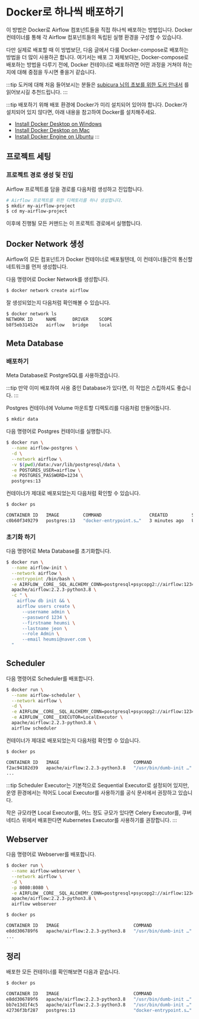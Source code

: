 # Docker로 하나씩 배포하기

이 방법은 Docker로 Airflow 컴포넌트들을 직접 하나씩 배포하는 방법입니다.
Docker 컨테이너를 통해 각 Airflow 컴포넌트들의 독립된 실행 환경을 구성할 수 있습니다.

다만 실제로 배포할 때 이 방법보단, 다음 글에서 다룰 Docker-compose로 배포하는 방법을 더 많이 사용하곤 합니다.
여기서는 배포 그 자체보다는, Docker-compose로 배포하는 방법을 다루기 전에,
Docker 컨테이너로 배포하려면 어떤 과정을 거쳐야 하는 지에 대해 중점을 두시면 좋을거 같습니다.

:::tip
도커에 대해 처음 들어보시는 분들은 [subicura 님의 초보를 위한 도커 안내서](https://subicura.com/2017/01/19/docker-guide-for-beginners-1.html) 를 읽어보시길 추천드립니다.
:::

:::tip
배포하기 위해 배포 환경에 Docker가 미리 설치되어 있어야 합니다.
Docker가 설치되어 있지 않다면, 아래 내용을 참고하여 Docker를 설치해주세요.

- [Install Docker Desktop on Windows](https://docs.docker.com/desktop/windows/install/)
- [Install Docker Desktop on Mac](https://docs.docker.com/desktop/mac/install/)
- [Install Docker Engine on Ubuntu](https://docs.docker.com/engine/install/ubuntu/)
:::

## 프로젝트 세팅

### 프로젝트 경로 생성 및 진입

Airflow 프로젝트를 담을 경로를 다음처럼 생성하고 진입합니다.

```bash
# Airflow 프로젝트를 위한 디렉토리를 하나 생성합니다.
$ mkdir my-airflow-project
$ cd my-airflow-project
```

이후에 진행될 모든 커맨드는 이 프로젝트 경로에서 실행합니다.

## Docker Network 생성

Airflow의 모든 컴포넌트가 Docker 컨테이너로 배포될텐데, 이 컨테이너들간의 통신할 네트워크를 먼저 생성합니다.

다음 명령어로 Docker Network를 생성합니다.

```bash
$ docker network create airflow
```

잘 생성되었는지 다음처럼 확인해볼 수 있습니다.

```bash
$ docker network ls
NETWORK ID     NAME      DRIVER    SCOPE
b8f5eb31452e   airflow   bridge    local
```

## Meta Database

### 배포하기

Meta Database로 PostgreSQL를 사용하겠습니다.

:::tip
만약 이미 배포하여 사용 중인 Database가 있다면, 이 작업은 스킵하셔도 좋습니다.
:::

Postgres 컨테이너에 Volume 마운트할 디렉토리를 다음처럼 만들어둡니다.

```bash
$ mkdir data
```

다음 명령어로 Postgres 컨테이너를 실행합니다.

```bash
$ docker run \
  --name airflow-postgres \
  -d \
  --network airflow \
  -v $(pwd)/data:/var/lib/postgresql/data \
  -e POSTGRES_USER=airflow \
  -e POSTGRES_PASSWORD=1234 \
  postgres:13
```

컨테이너가 제대로 배포되었는지 다음처럼 확인할 수 있습니다.

```bash
$ docker ps

CONTAINER ID   IMAGE         COMMAND                  CREATED         STATUS              PORTS                    NAMES
c0b60f349279   postgres:13   "docker-entrypoint.s…"   3 minutes ago   Up About a minute   5432/tcp   airflow-postgres
```

### 초기화 하기

다음 명령어로 Meta Database를 초기화합니다.

```bash
$ docker run \
  --name airflow-init \
  --network airflow \
  --entrypoint /bin/bash \
  -e AIRFLOW__CORE__SQL_ALCHEMY_CONN=postgresql+psycopg2://airflow:1234@airflow-postgres:5432/airflow \
  apache/airflow:2.2.3-python3.8 \
  -c " \
    airflow db init && \
    airflow users create \
      --username admin \
      --password 1234 \
      --firstname heumsi \
      --lastname jeon \
      --role Admin \
      --email heumsi@naver.com \
  "
```

## Scheduler

다음 명령어로 Scheduler를 배포합니다.

```bash
$ docker run \
  --name airflow-scheduler \
  --network airflow \
  -d \
  -e AIRFLOW__CORE__SQL_ALCHEMY_CONN=postgresql+psycopg2://airflow:1234@airflow-postgres:5432/airflow \
  -e AIRFLOW__CORE__EXECUTOR=LocalExecutor \
  apache/airflow:2.2.3-python3.8 \
  airflow scheduler
```

컨테이너가 제대로 배포되었는지 다음처럼 확인할 수 있습니다.

```bash
$ docker ps

CONTAINER ID   IMAGE                            COMMAND                  CREATED          STATUS          PORTS      NAMES
f2ac94182d39   apache/airflow:2.2.3-python3.8   "/usr/bin/dumb-init …"   45 seconds ago   Up 44 seconds   8080/tcp   airflow-scheduler
...
```

:::tip
Scheduler Executor는 기본적으로 Sequential Executor로 설정되어 있지만,
운영 환경에서는 적어도 Local Executor를 사용하기를 공식 문서에서 권장하고 있습니다.

작은 규모라면 Local Executor를, 어느 정도 규모가 있다면 Celery Executor를,
쿠버네티스 위에서 배포한다면 Kubernetes Executor를 사용하기를 권장합니다.
:::

## Webserver

다음 명령어로 Webserver를 배포합니다.

```bash
$ docker run \
  --name airflow-webserver \
  --network airflow \
  -d \
  -p 8080:8080 \
  -e AIRFLOW__CORE__SQL_ALCHEMY_CONN=postgresql+psycopg2://airflow:1234@airflow-postgres:5432/airflow \
  apache/airflow:2.2.3-python3.8 \
  airflow webserver
```

```bash
$ docker ps

CONTAINER ID   IMAGE                            COMMAND                  CREATED          STATUS          PORTS      NAMES
e8dd306789f6   apache/airflow:2.2.3-python3.8   "/usr/bin/dumb-init …"   45 seconds ago   Up 41 seconds   0.0.0.0:8080->8080/tcp   airflow-webserver...
...
```

## 정리

배포한 모든 컨테이너를 확인해보면 다음과 같습니다.

```bash
$ docker ps

CONTAINER ID   IMAGE                            COMMAND                  CREATED              STATUS              PORTS                    NAMES
e8dd306789f6   apache/airflow:2.2.3-python3.8   "/usr/bin/dumb-init …"   About a minute ago   Up About a minute   0.0.0.0:8080->8080/tcp   airflow-webserver
bb7e13d1f4c5   apache/airflow:2.2.3-python3.8   "/usr/bin/dumb-init …"   4 minutes ago        Up 4 minutes        8080/tcp                 airflow-scheduler
42736f3bf287   postgres:13                      "docker-entrypoint.s…"   5 minutes ago        Up 5 minutes        5432/tcp                 airflow-postgres
```
